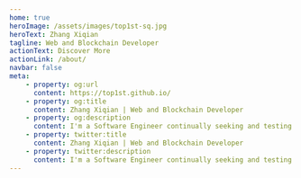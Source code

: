 ```yaml
---
home: true
heroImage: /assets/images/top1st-sq.jpg
heroText: Zhang Xiqian
tagline: Web and Blockchain Developer
actionText: Discover More
actionLink: /about/
navbar: false
meta: 
    - property: og:url
      content: https://top1st.github.io/
    - property: og:title
      content: Zhang Xiqian | Web and Blockchain Developer
    - property: og:description
      content: I'm a Software Engineer continually seeking and testing new tools and opportunities for innovation.
    - property: twitter:title
      content: Zhang Xiqian | Web and Blockchain Developer
    - property: twitter:description
      content: I'm a Software Engineer continually seeking and testing new tools and opportunities for innovation.
---
```


<p class="social">
    <a href="https://github.com/top1st" target="_blank"><i class="fab fa-2x fa-github"></i></a> 
    <a href="https://telegram.me/xiqian88" target="_blank"><i class="fab fa-2x fa-telegram"></i></a> 
    <a href="https://www.linkedin.com/in/top1st" target="_blank"><i class="fab fa-2x fa-linkedin-in"></i></a>
    <a href="https://discord.gg/7a9upMtpAA" target="_blank"><i class="fab fa-2x fa-discord"></i></a>
    <a href="https://www.reddit.com/user/top1st" target="_blank"><i class="fab fa-2x fa-reddit"></i></a>
</p>
